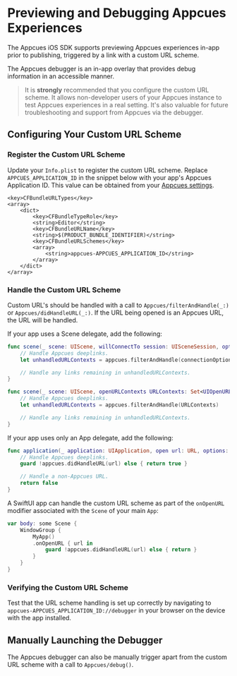 # Previewing and Debugging Appcues Experiences

The Appcues iOS SDK supports previewing Appcues experiences in-app prior to publishing, triggered by a link with a custom URL scheme.

The Appcues debugger is an in-app overlay that provides debug information in an accessible manner.

> It is **strongly** recommended that you configure the custom URL scheme. It allows non-developer users of your Appcues instance to test Appcues experiences in a real setting. It's also valuable for future troubleshooting and support from Appcues via the debugger.

## Configuring Your Custom URL Scheme

### Register the Custom URL Scheme

Update your `Info.plist` to register the custom URL scheme. Replace `APPCUES_APPLICATION_ID` in the snippet below with your app's Appcues Application ID. This value can be obtained from your [Appcues settings](https://studio.appcues.com/settings/account). 

```
<key>CFBundleURLTypes</key>
<array>
    <dict>
        <key>CFBundleTypeRole</key>
        <string>Editor</string>
        <key>CFBundleURLName</key>
        <string>$(PRODUCT_BUNDLE_IDENTIFIER)</string>
        <key>CFBundleURLSchemes</key>
        <array>
            <string>appcues-APPCUES_APPLICATION_ID</string>
        </array>
    </dict>
</array>
```

### Handle the Custom URL Scheme

Custom URL's should be handled with a call to ``Appcues/filterAndHandle(_:)`` or ``Appcues/didHandleURL(_:)``. If the URL being opened is an Appcues URL, the URL will be handled.

If your app uses a Scene delegate, add the following:

```swift
func scene(_ scene: UIScene, willConnectTo session: UISceneSession, options connectionOptions: UIScene.ConnectionOptions) {
    // Handle Appcues deeplinks.
    let unhandledURLContexts = appcues.filterAndHandle(connectionOptions.urlContexts)

    // Handle any links remaining in unhandledURLContexts.
}

func scene(_ scene: UIScene, openURLContexts URLContexts: Set<UIOpenURLContext>) {
    // Handle Appcues deeplinks.
    let unhandledURLContexts = appcues.filterAndHandle(URLContexts)

    // Handle any links remaining in unhandledURLContexts.
}
```

If your app uses only an App delegate, add the following:

```swift
func application(_ application: UIApplication, open url: URL, options: [UIApplication.OpenURLOptionsKey : Any] = [:] ) -> Bool {
    // Handle Appcues deeplinks.
    guard !appcues.didHandleURL(url) else { return true }

    // Handle a non-Appcues URL.
    return false
}
```

A SwiftUI app can handle the custom URL scheme as part of the `onOpenURL` modifier associated with the `Scene` of your main `App`:

```swift
var body: some Scene {
    WindowGroup {
        MyApp()
        .onOpenURL { url in
            guard !appcues.didHandleURL(url) else { return }
        }
    }
}
```

### Verifying the Custom URL Scheme

Test that the URL scheme handling is set up correctly by navigating to `appcues-APPCUES_APPLICATION_ID://debugger` in your browser on the device with the app installed.

## Manually Launching the Debugger

The Appcues debugger can also be manually trigger apart from the custom URL scheme with a call to ``Appcues/debug()``.
